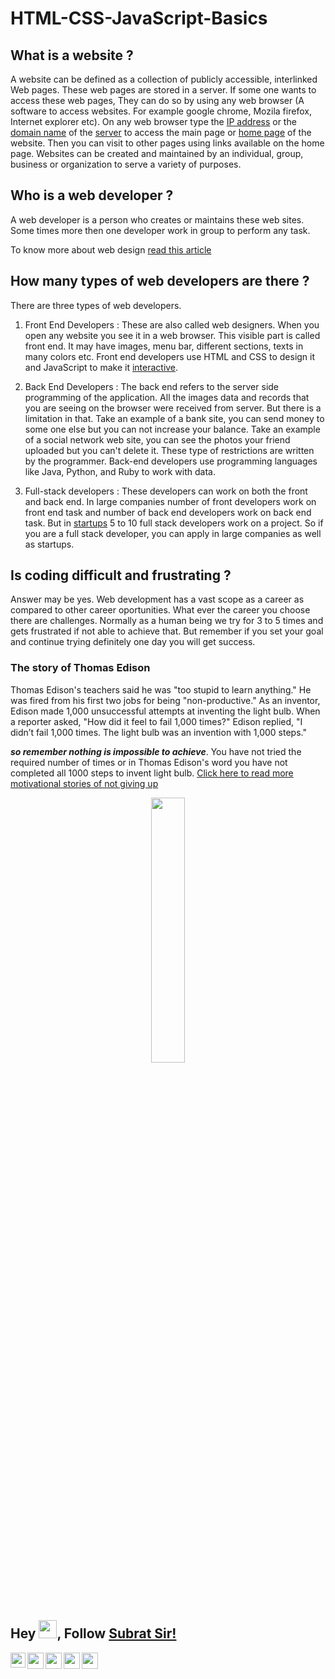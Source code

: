 # HTML-CSS-JavaScript-Basics
## What is a website ?
A website can be defined as a collection of publicly accessible, interlinked Web pages. These web pages are stored in a server. If some one wants to access these web pages, They can do so by using any web browser (A software to access websites. For example google chrome, Mozila firefox, Internet explorer etc). On any web browser type the [IP address](https://www.kaspersky.com/resource-center/definitions/what-is-an-ip-address) or the [domain name](https://developer.mozilla.org/en-US/docs/Learn/Common_questions/What_is_a_domain_name) of the [server](https://developer.mozilla.org/en-US/docs/Learn/Common_questions/What_is_a_web_server) to access the main page or [home page](https://www.computerhope.com/jargon/h/homepage.htm) of the website. Then you can visit to other pages using links available on the home page. Websites can be created and maintained by an individual, group, business or organization to serve a variety of purposes.

## Who is a web developer ?
A web developer is a person who creates or maintains these web sites. Some times more then one developer work in group to perform any task.

To know more about web design [read this article](https://en.wikipedia.org/wiki/Web_design)

## How many types of web developers are there ?
There are three types of web developers.
1. Front End Developers : These are also called web designers. When you open any website you see it in a web browser. This visible part is called front end. It may have images, menu bar, different sections, texts in many colors etc. Front end developers use HTML and CSS to design it and JavaScript to make it [interactive](https://www.hackreactor.com/blog/what-is-javascript-used-for). 

2. Back End Developers : The back end refers to the server side programming of the application. All the images data and records that you are seeing on the browser were received from server. But there is a limitation in that. Take an example of a bank site, you can send money to some one else but you can not increase your balance. Take an example of a social network web site, you can see the photos your friend uploaded but you can't delete it. These type of restrictions are written by the programmer. Back-end developers use programming languages like Java, Python, and Ruby to work with data.

3. Full-stack developers : These developers can work on both the front and back end. In large companies number of front developers work on front end task and number of back end developers work on back end task. But in [startups](https://www.forbes.com/advisor/investing/what-is-a-startup/) 5 to 10 full stack developers work on a project. So if you are a full stack developer, you can apply in large companies as well as startups.

## Is coding difficult and frustrating ?
Answer may be yes. Web development has a vast scope as a career as compared to other career oportunities. What ever the career you choose there are challenges. Normally as a human being we try for 3 to 5 times and gets frustrated if not able to achieve that. But remember if you set your goal and continue trying definitely one day you will get success. 
### The story of Thomas Edison
Thomas Edison's teachers said he was "too stupid to learn anything." He was fired from his first two jobs for being "non-productive." As an inventor, Edison made 1,000 unsuccessful attempts at inventing the light bulb. When a reporter asked, "How did it feel to fail 1,000 times?" Edison replied, "I didn’t fail 1,000 times. The light bulb was an invention with 1,000 steps."

_**so remember nothing is impossible to achieve**_. You have not tried the required number of times or in Thomas Edison's word you have not completed all 1000 steps to invent light bulb. [Click here to read more motivational stories of not giving up](https://www.uky.edu/~eushe2/Pajares/OnFailingG.html)

<p align="center" width="100%">
    <a href="https://github.com/subratsir/HTML-CSS-JavaScript-Basics/blob/main/HTML-introduction.md">
        <img width="33%" src="https://github.com/subratsir/HTML-CSS-JavaScript-Basics/blob/main/img/next-lesson1.png" width="250" height="auto" /> 
    </a>
</p>

## Hey <img src="https://github.com/TheDudeThatCode/TheDudeThatCode/blob/master/Assets/Hi.gif" width="29px">, Follow [Subrat Sir!](https://github.com/subratsir) 

<a href="https://in.linkedin.com/in/subratsir">
  <img align="left" width="24px" src="https://cdn.jsdelivr.net/npm/simple-icons@v3/icons/linkedin.svg"  />
</a>
<a href="https://twitter.com/SubratSirIndia">
  <img align="left" width="26px" src="https://cdn.jsdelivr.net/npm/simple-icons@v3/icons/twitter.svg" />
</a>
<a href="mailto:subrat.ku.dash@gmail.com">
  <img align="left" width="26px" src="https://cdn.jsdelivr.net/npm/simple-icons@v3/icons/gmail.svg" />
</a>
<a href="https://www.youtube.com/channel/UCTCmj3TOBxI_5f1J-n7kN5A">
  <img align="left" width="26px" src="https://cdn.jsdelivr.net/npm/simple-icons@v3/icons/youtube.svg" />
</a>
<a href="https://discord.gg/KYYWfcVU">
  <img align="left" width="26px" src="https://cdn.jsdelivr.net/npm/simple-icons@v3/icons/discord.svg" />
</a>

<br />
